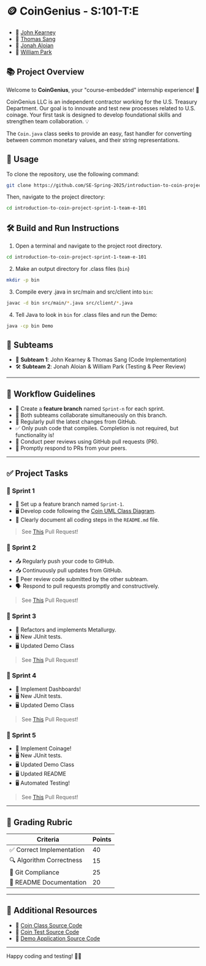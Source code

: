 
<!-- <div align="center"> -->

# 🪙 CoinGenius - S:101-T:E

- 🌟 [John Kearney](https://github.com/JohnKearney1)
- 🌟 [Thomas Sang](https://github.com/LalSang402)
- 🌟 [Jonah Aloian](https://github.com/jsaloian755)
- 🌟 [William Park](https://github.com/parkwilly)



## 📚 Project Overview

Welcome to **CoinGenius**, your "course-embedded" internship experience! 🎉

CoinGenius LLC is an independent contractor working for the U.S. Treasury Department. Our goal is to innovate and test new processes related to U.S. coinage. Your first task is designed to develop foundational skills and strengthen team collaboration. 💡

The `Coin.java` class seeks to provide an easy, fast handler for converting between common monetary values, and their string representations.

## 🚀 Usage

To clone the repository, use the following command:

```bash
git clone https://github.com/SE-Spring-2025/introduction-to-coin-project-sprint-1-team-e-101.git
```
  
Then, navigate to the project directory:

```bash
cd introduction-to-coin-project-sprint-1-team-e-101
```

## 🛠️ Build and Run Instructions

1. Open a terminal and navigate to the project root directory.
```bash
cd introduction-to-coin-project-sprint-1-team-e-101
```


2. Make an output directory for .class files (`bin`)
```bash
mkdir -p bin
```


3. Compile every .java in src/main and src/client into `bin`:
```bash
javac -d bin src/main/*.java src/client/*.java
```


4. Tell Java to look in `bin` for .class files and run the Demo:
```bash
java -cp bin Demo
```


## 👥 Subteams
- 🔧 **Subteam 1**: John Kearney & Thomas Sang (Code Implementation)
- 🛠️ **Subteam 2**: Jonah Aloian & William Park (Testing & Peer Review)

---

## 📌 Workflow Guidelines

- 🌿 Create a **feature branch** named `Sprint-n` for each sprint.
- 🤝 Both subteams collaborate simultaneously on this branch.
- 🔄 Regularly pull the latest changes from GitHub.
- ✅ Only push code that compiles. Completion is not required, but functionality is!
- 🔎 Conduct peer reviews using GitHub pull requests (PR).
- 💬 Promptly respond to PRs from your peers.

---

## ✅ Project Tasks

### 🚀 Sprint 1

- 🌿 Set up a feature branch named `Sprint-1`.
- 🖥️ Develop code following the [Coin UML Class Diagram](./assets/Coin-V2-Class.png).
- 📄 Clearly document all coding steps in the `README.md` file.

> See [This](https://github.com/SE-Spring-2025/introduction-to-coin-project-sprint-1-team-e-101/pull/6) Pull Request!

### 🚀 Sprint 2

- 📤 Regularly push your code to GitHub.
- 📥 Continuously pull updates from GitHub.
- 🧐 Peer review code submitted by the other subteam.
- 🗣️ Respond to pull requests promptly and constructively.

> See [This](https://github.com/SE-Spring-2025/introduction-to-coin-project-sprint-1-team-e-101/pull/7) Pull Request!

### 🚀 Sprint 3

- 🔄 Refactors and implements Metallurgy.
- 🖥️ New JUnit tests.
- 🖥️ Updated Demo Class

> See [This](https://github.com/SE-Spring-2025/introduction-to-coin-project-sprint-1-team-e-101/pull/8) Pull Request!

### 🚀 Sprint 4

- 🧐 Implement Dashboards!
- 🖥️ New JUnit tests.
- 🖥️ Updated Demo Class

> See [This](https://github.com/SE-Spring-2025/introduction-to-coin-project-sprint-1-team-e-101/pull/9) Pull Request!


### 🚀 Sprint 5

- 🧐 Implement Coinage!
- 🖥️ New JUnit tests.
- 🖥️ Updated Demo Class
- 🖥️ Updated README
- 🖥️ Automated Testing!

> See [This](https://github.com/SE-Spring-2025/introduction-to-coin-project-sprint-1-team-e-101/pull/10) Pull Request!

---

## 📝 Grading Rubric

| Criteria                   | Points |
|----------------------------|--------|
| ✅ Correct Implementation  | 40     |
| 🔍 Algorithm Correctness   | 15     |
| 🌿 Git Compliance          | 25     |
| 📖 README Documentation    | 20     |

---

## 📂 Additional Resources
- 📌 [Coin Class Source Code](./src/main/Coin.java)
- 📌 [Coin Test Source Code](./src/tests/CoinTest.java)
- 📌 [Demo Application Source Code](./src/client/Demo.java)

---

Happy coding and testing! 🎈🎊

<!-- </div> -->

